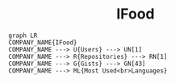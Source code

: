 <h1 align="center">IFood</h1>

```mermaid
graph LR
COMPANY_NAME{IFood}
COMPANY_NAME ---> U{Users} ---> UN[1]
COMPANY_NAME ---> R{Repositories} ---> RN[1]
COMPANY_NAME ---> G{Gists} ---> GN[43]
COMPANY_NAME ---> ML{Most Used<br>Languages}
```
